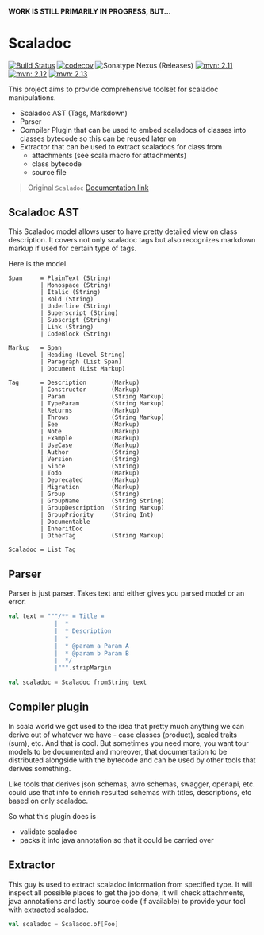 #### WORK IS STILL PRIMARILY IN PROGRESS, BUT...

# Scaladoc

[![Build Status](https://cloud.drone.io/api/badges/andyglow/scaladoc/status.svg)](https://cloud.drone.io/andyglow/scaladocx)
[![codecov](https://codecov.io/gh/andyglow/scaladocx/branch/master/graph/badge.svg)](https://codecov.io/gh/andyglow/scaladocx)
![Sonatype Nexus (Releases)](https://img.shields.io/nexus/r/com.github.andyglow/scaladoc-ast_2.11?nexusVersion=2&server=https%3A%2F%2Foss.sonatype.org)
[![mvn: 2.11](https://img.shields.io/badge/dynamic/json.svg?label=mvn%3A%202.11&query=%24.response.docs%5B0%5D.latestVersion&url=https%3A%2F%2Fsearch.maven.org%2Fsolrsearch%2Fselect%3Fq%3Dscaladoc-ast_2.13%26start%3D0%26rows%3D1)](https://search.maven.org/artifact/com.github.andyglow/scaladoc-ast_2.11/)
[![mvn: 2.12](https://img.shields.io/badge/dynamic/json.svg?label=mvn%3A%202.12&query=%24.response.docs%5B0%5D.latestVersion&url=https%3A%2F%2Fsearch.maven.org%2Fsolrsearch%2Fselect%3Fq%3Dscaladoc-ast_2.13%26start%3D0%26rows%3D1)](https://search.maven.org/artifact/com.github.andyglow/scaladoc-ast_2.12/)
[![mvn: 2.13](https://img.shields.io/badge/dynamic/json.svg?label=mvn%3A%202.13&query=%24.response.docs%5B0%5D.latestVersion&url=https%3A%2F%2Fsearch.maven.org%2Fsolrsearch%2Fselect%3Fq%3Dscaladoc-ast_2.13%26start%3D0%26rows%3D1)](https://search.maven.org/artifact/com.github.andyglow/scaladoc-ast_2.13/)


This project aims to provide comprehensive toolset for scaladoc manipulations. 
- Scaladoc AST (Tags, Markdown) 
- Parser
- Compiler Plugin that can be used to embed scaladocs of classes into classes bytecode so this can be reused later on
- Extractor that can be used to extract scaladocs for class from
  - attachments (see scala macro for attachments)
  - class bytecode
  - source file

> Original `Scaladoc` [Documentation link](https://docs.scala-lang.org/overviews/scaladoc/for-library-authors.html)
 
## Scaladoc AST
This Scaladoc model allows user to have pretty detailed view on class description.
It covers not only scaladoc tags but also recognizes markdown markup if used for certain type of tags. 

Here is the model. 
```
Span     = PlainText (String)
         | Monospace (String)
         | Italic (String)
         | Bold (String)
         | Underline (String)
         | Superscript (String)
         | Subscript (String)
         | Link (String)
         | CodeBlock (String)

Markup   = Span
         | Heading (Level String)
         | Paragraph (List Span)
         | Document (List Markup)

Tag      = Description       (Markup)       
         | Constructor       (Markup)       
         | Param             (String Markup)
         | TypeParam         (String Markup)
         | Returns           (Markup)       
         | Throws            (String Markup)
         | See               (Markup)
         | Note              (Markup)
         | Example           (Markup)
         | UseCase           (Markup)
         | Author            (String)
         | Version           (String)
         | Since             (String)
         | Todo              (Markup)
         | Deprecated        (Markup)
         | Migration         (Markup)
         | Group             (String)
         | GroupName         (String String)
         | GroupDescription  (String Markup)
         | GroupPriority     (String Int)
         | Documentable
         | InheritDoc
         | OtherTag          (String Markup)
    
Scaladoc = List Tag
```

## Parser
Parser is just parser. Takes text and either gives you parsed model or an error.
```scala
val text = """/** = Title =
             |  *
             |  * Description
             |  *
             |  * @param a Param A
             |  * @param b Param B
             |  */
             |""".stripMargin

val scaladoc = Scaladoc fromString text
```
## Compiler plugin
In scala world we got used to the idea that pretty much anything we can derive
out of whatever we have - case classes (product), sealed traits (sum), etc. 
And that is cool. But sometimes you need more, you want tour models to be documented and moreover, 
that documentation to be distributed alongside with the bytecode and can be used by other 
tools that derives something. 

Like tools that derives json schemas, avro schemas, swagger, openapi, etc. could use that info 
to enrich resulted schemas with titles, descriptions, etc based on only scaladoc.

So what this plugin does is
- validate scaladoc
- packs it into java annotation so that it could be carried over

## Extractor
This guy is used to extract scaladoc information from specified type.
It will inspect all possible places to get the job done, it will check attachments, 
java annotations and lastly source code (if available) to provide your tool with extracted scaladoc.

```scala
val scaladoc = Scaladoc.of[Foo]
``` 